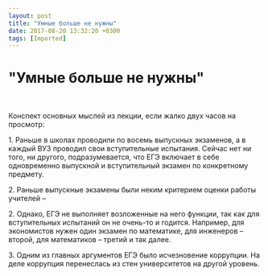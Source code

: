 ```yaml
---
layout: post
title: "Умные больше не нужны"
date: 2017-08-20 13:32:20 +0300
tags: [Imported]
---
```

# "Умные больше не нужны"

 

Конспект основных мыслей из лекции, если жалко двух часов на просмотр:

1\. Раньше в школах проводили по восемь выпускных экзаменов, а в каждый ВУЗ проводил свои вступительные испытания. Сейчас нет ни того, ни другого, подразумевается, что ЕГЭ включает в себе одновременно выпускной и вступительный экзамен по конкретному предмету.

2\. Раньше выпускные экзамены были неким критерием оценки работы учителей –

2\. Однако, ЕГЭ не выполняет возложенные на него функции, так как для вступительных испытаний он не очень-то и годится. Например, для экономистов нужен один экзамен по математике, для инженеров – второй, для математиков – третий и так далее.

3\. Одним из главных аргументов ЕГЭ было исчезновение коррупции. На деле коррупция перенеслась из стен университетов на другой уровень.